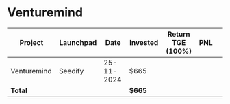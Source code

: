 # Venturemind



<table data-full-width="true"><thead><tr><th width="152">Project</th><th width="138">Launchpad</th><th width="132">Date</th><th width="133">Invested</th><th width="176">Return TGE (100%)</th><th>PNL</th><th></th></tr></thead><tbody><tr><td>Venturemind</td><td>Seedify</td><td>25-11-2024</td><td>$665</td><td></td><td></td><td></td></tr><tr><td><strong>Total</strong></td><td></td><td></td><td><strong>$665</strong></td><td></td><td></td><td></td></tr></tbody></table>

